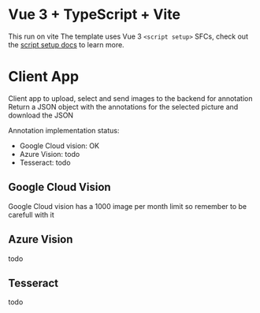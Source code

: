 # Vue 3 + TypeScript + Vite

This run on vite
The template uses Vue 3 `<script setup>` SFCs, check out the [script setup docs](https://v3.vuejs.org/api/sfc-script-setup.html#sfc-script-setup) to learn more.

# Client App

Client app to upload, select and send images to the backend for annotation 
Return a JSON object with the annotations for the selected picture and download the JSON

Annotation implementation status:
 - Google Cloud vision: OK
 - Azure Vision: todo
 - Tesseract: todo

## Google Cloud Vision

Google Cloud vision has a 1000 image per month limit so remember to be carefull with it

## Azure Vision

todo

## Tesseract

todo